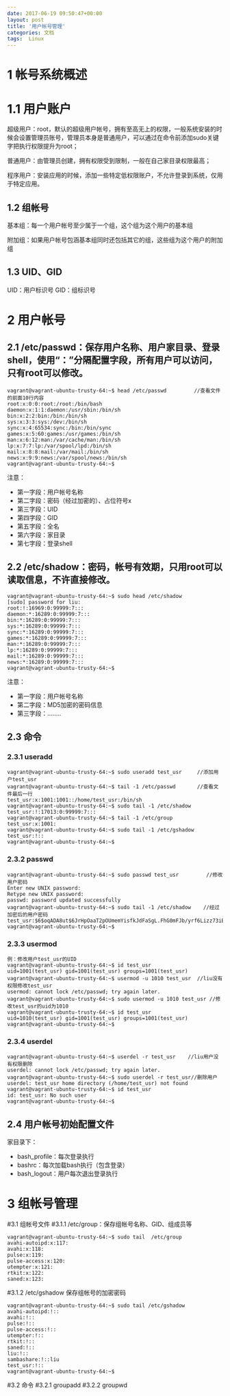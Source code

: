 ```yaml
---
date: 2017-06-19 09:50:47+00:00
layout: post
title: '用户帐号管理'
categories: 文档
tags:  Linux
---
```


# 1 帐号系统概述
# 1.1 用户账户

超级用户：root，默认的超级用户帐号，拥有至高无上的权限，一般系统安装的时候会设置管理员账号，管理员本身是普通用户，可以通过在命令前添加sudo关键字把执行权限提升为root；

普通用户：由管理员创建，拥有权限受到限制，一般在自己家目录权限最高；

程序用户：安装应用的时候，添加一些特定低权限账户，不允许登录到系统，仅用于特定应用。
## 1.2 组帐号

基本组：每一个用户帐号至少属于一个组，这个组为这个用户的基本组

附加组：如果用户帐号包涵基本组同时还包括其它的组，这些组为这个用户的附加组
## 1.3 UID、GID

UID：用户标识号
GID：组标识号

# 2 用户帐号

## 2.1 /etc/passwd：保存用户名称、用户家目录、登录shell，使用“：”分隔配置字段，所有用户可以访问，只有root可以修改。

````
vagrant@vagrant-ubuntu-trusty-64:~$ head /etc/passwd         //查看文件的前面10行内容
root:x:0:0:root:/root:/bin/bash
daemon:x:1:1:daemon:/usr/sbin:/bin/sh
bin:x:2:2:bin:/bin:/bin/sh
sys:x:3:3:sys:/dev:/bin/sh
sync:x:4:65534:sync:/bin:/bin/sync
games:x:5:60:games:/usr/games:/bin/sh
man:x:6:12:man:/var/cache/man:/bin/sh
lp:x:7:7:lp:/var/spool/lpd:/bin/sh
mail:x:8:8:mail:/var/mail:/bin/sh
news:x:9:9:news:/var/spool/news:/bin/sh
vagrant@vagrant-ubuntu-trusty-64:~$ 
````

注意：

* 第一字段：用户帐号名称
* 第二字段：密码（经过加密的）、占位符号x
* 第三字段：UID
* 第四字段：GID
* 第五字段：全名
* 第六字段：家目录
* 第七字段：登录shell

## 2.2 /etc/shadow：密码，帐号有效期，只用root可以读取信息，不许直接修改。

````
vagrant@vagrant-ubuntu-trusty-64:~$ sudo head /etc/shadow
[sudo] password for liu: 
root:!:16969:0:99999:7:::
daemon:*:16289:0:99999:7:::
bin:*:16289:0:99999:7:::
sys:*:16289:0:99999:7:::
sync:*:16289:0:99999:7:::
games:*:16289:0:99999:7:::
man:*:16289:0:99999:7:::
lp:*:16289:0:99999:7:::
mail:*:16289:0:99999:7:::
news:*:16289:0:99999:7:::
vagrant@vagrant-ubuntu-trusty-64:~$ 
````

注意：

* 第一字段：用户帐号名称
* 第二字段：MD5加密的密码信息
* 第三字段：........

## 2.3 命令
### 2.3.1 useradd
````
vagrant@vagrant-ubuntu-trusty-64:~$ sudo useradd test_usr     //添加用户test_usr
vagrant@vagrant-ubuntu-trusty-64:~$ tail -1 /etc/passwd       //查看文件最后一行
test_usr:x:1001:1001::/home/test_usr:/bin/sh
vagrant@vagrant-ubuntu-trusty-64:~$ sudo tail -1 /etc/shadow
test_usr:!:17013:0:99999:7:::
vagrant@vagrant-ubuntu-trusty-64:~$ tail -1 /etc/group
test_usr:x:1001:
vagrant@vagrant-ubuntu-trusty-64:~$ sudo tail -1 /etc/gshadow
test_usr:!::
vagrant@vagrant-ubuntu-trusty-64:~$ 
````

### 2.3.2  passwd
````
vagrant@vagrant-ubuntu-trusty-64:~$ sudo passwd test_usr         //修改用户密码
Enter new UNIX password: 
Retype new UNIX password: 
passwd: password updated successfully
vagrant@vagrant-ubuntu-trusty-64:~$ sudo tail -1 /etc/shadow    //经过加密后的用户密码
test_usr:$6$oqADA8ut$6JrHpOaaT2pOUmemYisfkJdFaSgL.FhG0mFJb/yrf6Lizz73iB2l8cFxUQCTgh996LYgjWmi5yJC5ckD3Pzar0:17013:0:99999:7:::
vagrant@vagrant-ubuntu-trusty-64:~$ 
````

### 2.3.3 usermod
````
例：修改用户test_usr的UID
vagrant@vagrant-ubuntu-trusty-64:~$ id test_usr               
uid=1001(test_usr) gid=1001(test_usr) groups=1001(test_usr)
vagrant@vagrant-ubuntu-trusty-64:~$ usermod -u 1010 test_usr  //liu没有权限修改test_usr
usermod: cannot lock /etc/passwd; try again later.
vagrant@vagrant-ubuntu-trusty-64:~$ sudo usermod -u 1010 test_usr //修改test_usr的uid为1010
vagrant@vagrant-ubuntu-trusty-64:~$ id test_usr
uid=1010(test_usr) gid=1001(test_usr) groups=1001(test_usr)
vagrant@vagrant-ubuntu-trusty-64:~$ 
````

### 2.3.4 userdel
````
vagrant@vagrant-ubuntu-trusty-64:~$ userdel -r test_usr    //liu用户没有权限删除
userdel: cannot lock /etc/passwd; try again later.
vagrant@vagrant-ubuntu-trusty-64:~$ sudo userdel -r test_usr//删除用户
userdel: test_usr home directory (/home/test_usr) not found
vagrant@vagrant-ubuntu-trusty-64:~$ id test_usr
id: test_usr: No such user
vagrant@vagrant-ubuntu-trusty-64:~$ 
````

## 2.4 用户帐号初始配置文件
家目录下：

* bash_profile：每次登录执行
* bashrc：每次加载bash执行（包含登录）
* bash_logout：用户每次退出登录执行

# 3 组帐号管理
#3.1 组帐号文件
#3.1.1 /etc/group：保存组帐号名称、GID、组成员等

````
vagrant@vagrant-ubuntu-trusty-64:~$ sudo tail  /etc/group
avahi-autoipd:x:117:
avahi:x:118:
pulse:x:119:
pulse-access:x:120:
utempter:x:121:
rtkit:x:122:
saned:x:123:
````

#3.1.2 /etc/gshadow 保存组帐号的加密密码
````
vagrant@vagrant-ubuntu-trusty-64:~$ sudo tail /etc/gshadow
avahi-autoipd:!::
avahi:!::
pulse:!::
pulse-access:!::
utempter:!::
rtkit:!::
saned:!::
liu:!::
sambashare:!::liu
test_usr:!::
vagrant@vagrant-ubuntu-trusty-64:~$
````

#3.2 命令
#3.2.1 groupadd
#3.2.2 groupwd 

